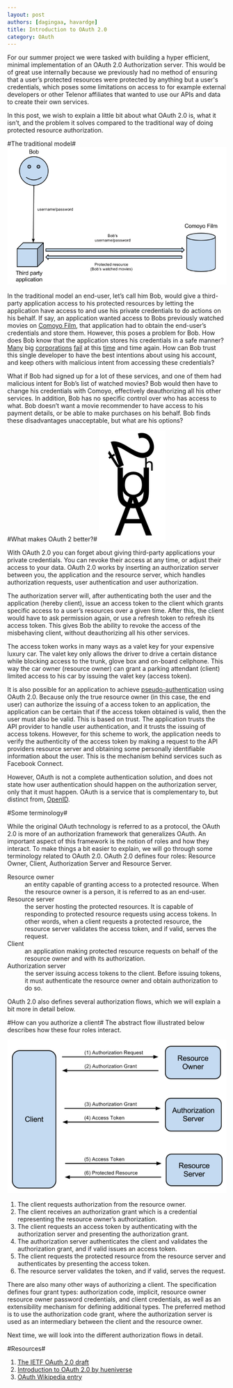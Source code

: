 ```yaml
---
layout: post
authors: [dagingaa, havardge]
title: Introduction to OAuth 2.0
category: OAuth
---
```

For our summer project we were tasked with building a hyper efficient, minimal implementation of an OAuth 2.0 Authorization server. This would be of great use internally because we previously had no method of ensuring that a user’s protected resources were protected by anything but a user's credentials, which poses some limitations on access to for example external developers or other Telenor affiliates that wanted to use our APIs and data to create their own services. 

In this post, we wish to explain a little bit about what OAuth 2.0 is, what it isn’t, and the problem it solves compared to the traditional way of doing protected resource authorization.

#The traditional model#
![The traditional authorization method](/assets/img/posts/oauth/traditional_model.png)

In the traditional model an end-user, let’s call him Bob, would give a third-party application access to his protected resources by letting the application have access to and use his private credentials to do actions on his behalf. If say, an application wanted access to Bobs previously watched movies on [Comoyo Film](https://www.comoyo.com/no/film), that application had to obtain the end-user’s credentials and store them. However, this poses a problem for Bob. How does Bob know that the application stores his credentials in a safe manner? [Many](http://www.wired.com/threatlevel/2010/12/gawker-hacked/) big [corporations](http://it.slashdot.org/story/12/06/06/1335228/linkedin-password-hashes-leaked-online) [fail](http://www.bgr.com/2012/06/07/last-fm-passwords-hacked-leaked/) at this [time](http://www.scmagazine.com.au/News/304694,10000-twitter-passwords-leaked.aspx) and time again. How can Bob trust this single developer to have the best intentions about using his account, and keep others with malicious intent from accessing these credentials?

What if Bob had signed up for a lot of these services, and one of them had malicious intent for Bob’s list of watched movies? Bob would then have to change his credentials with Comoyo, effectively deauthorizing all his other services. In addition, Bob has no specific control over who has access to what. Bob doesn’t want a movie recommender to have access to his payment details, or be able to make purchases on his behalf. Bob finds these disadvantages unacceptable, but what are his options?

#What makes OAuth 2 better?#
<img src="/assets/img/posts/oauth/maskot.png" class="pull-right"/>

With OAuth 2.0 you can forget about giving third-party applications your private credentials. You can revoke their access at any time, or adjust their access to your data. OAuth 2.0 works by inserting an authorization server between you, the application and the resource server, which handles authorization requests, user authentication and user authorization. 

The authorization server will, after authenticating both the user and the application (hereby client), issue an access token to the client which grants specific access to a user’s resources over a given time. After this, the client would have to ask permission again, or use a refresh token to refresh its access token. This gives Bob the ability to revoke the access of the misbehaving client, without deauthorizing all his other services. 

The access token works in many ways as a valet key for your expensive luxury car. The valet key only allows the driver to drive a certain distance while blocking access to the trunk, glove box  and on-board cellphone. This way the car owner (resource owner) can grant a parking attendant (client) limited access to his car by issuing the valet key (access token).

It is also possible for an application to achieve [pseudo-authentication](http://en.wikipedia.org/wiki/OAuth#OpenID_vs._pseudo-authentication_using_OAuth) using OAuth 2.0. Because only the true resource owner (in this case, the end user) can authorize the issuing of a access token to an application, the application can be certain that if the access token obtained is valid, then the user must also be valid. This is based on trust. The application trusts the API provider to handle user authentication, and it trusts the issuing of access tokens. However, for this scheme to work, the application needs to verify the authenticity of the access token by making a request to the API providers resource server and obtaining some personally identifiable information about the user. This is the mechanism behind services such as Facebook Connect. 

However, OAuth is not a complete authentication solution, and does not state how user authentication should happen on the authorization server, only that it must happen. OAuth is a service that is complementary to, but distinct from, [OpenID](http://openid.net/).

#Some terminology#

While the original OAuth technology is referred to as a protocol, the OAuth 2.0 is more of an authorization framework that generalizes OAuth. An important aspect of this framework is the notion of roles and how they interact.
To make things a bit easier to explain, we will go through some terminology related to OAuth 2.0. OAuth 2.0 defines four roles: Resource Owner, Client, Authorization Server and Resource Server. 
<dl>
<dt>Resource owner</dt>
 <dd>an entity capable of granting access to a protected resource. When the resource owner is a person, it is referred to as an end-user.</dd>
<dt>Resource server</dt>
<dd>the server hosting the protected resources. It is capable of responding to protected resource requests using access tokens. In other words, when a client requests a protected resource, the resource server validates the access token, and if valid, serves the request.</dd>
<dt>Client</dt>
<dd>an application making protected resource requests on behalf of the resource owner and with its authorization.</dd>
<dt>Authorization server</dt>
<dd>the server issuing access tokens to the client. Before issuing tokens, it must authenticate the resource owner and obtain authorization to do so.</dd>
</dl>

OAuth 2.0 also defines several authorization flows, which we will explain a bit more in detail below.

#How can you authorize a client#
The abstract flow illustrated below describes how these four roles interact.

![Interaction model](/assets/img/posts/oauth/general_flow.png)

1. The client requests authorization from the resource owner.
2. The client receives an authorization grant which is a credential representing the resource owner’s authorization.
3. The client requests an access token by authenticating with the authorization server and presenting the authorization grant.
4. The authorization server authenticates the client and validates the authorization grant, and if valid issues an access token.
5. The client requests the protected resource from the resource server and authenticates by presenting the access token.
6. The resource server validates the token, and if valid, serves the request.

There are also many other ways of authorizing a client. The specification defines four grant types: authorization code, implicit, resource owner resource owner password credentials, and client credentials, as well as an extensibility mechanism for defining additional types. The preferred method is to use the authorization code grant, where the authorization server is used as an intermediary between the client and the resource owner.

Next time, we will look into the different authorization flows in detail.

#Resources#
1. [The IETF OAuth 2.0 draft](http://tools.ietf.org/html/draft-ietf-oauth-v2-28)
2. [Introduction to OAuth 2.0 by hueniverse](http://hueniverse.com/2010/05/introducing-oauth-2-0/)
3. [OAuth Wikipedia entry](http://en.wikipedia.org/wiki/OAuth)

